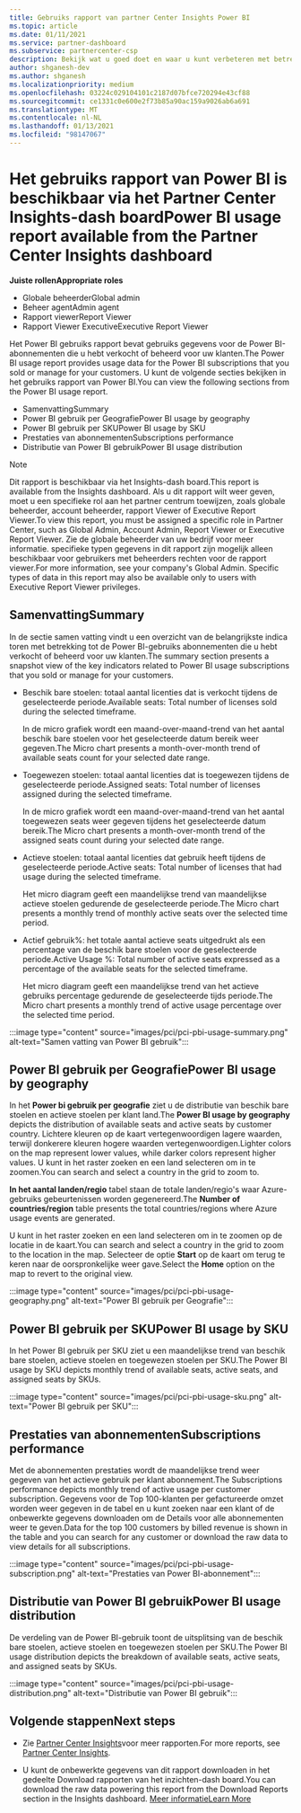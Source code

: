 ```yaml
---
title: Gebruiks rapport van partner Center Insights Power BI
ms.topic: article
ms.date: 01/11/2021
ms.service: partner-dashboard
ms.subservice: partnercenter-csp
description: Bekijk wat u goed doet en waar u kunt verbeteren met betrekking tot het gebruik van Power BI-abonnementen die u verkoopt of beheert voor uw klanten.
author: shganesh-dev
ms.author: shganesh
ms.localizationpriority: medium
ms.openlocfilehash: 03224c029104101c2187d07bfce720294e43cf88
ms.sourcegitcommit: ce1331c0e600e2f73b85a90ac159a9026ab6a691
ms.translationtype: MT
ms.contentlocale: nl-NL
ms.lasthandoff: 01/13/2021
ms.locfileid: "98147067"
---
```

# <a name="power-bi-usage-report-available-from-the-partner-center-insights-dashboard"></a><span data-ttu-id="e429f-103">Het gebruiks rapport van Power BI is beschikbaar via het Partner Center Insights-dash board</span><span class="sxs-lookup"><span data-stu-id="e429f-103">Power BI usage report available from the Partner Center Insights dashboard</span></span>

<span data-ttu-id="e429f-104">**Juiste rollen**</span><span class="sxs-lookup"><span data-stu-id="e429f-104">**Appropriate roles**</span></span>
- <span data-ttu-id="e429f-105">Globale beheerder</span><span class="sxs-lookup"><span data-stu-id="e429f-105">Global admin</span></span>
- <span data-ttu-id="e429f-106">Beheer agent</span><span class="sxs-lookup"><span data-stu-id="e429f-106">Admin agent</span></span>
- <span data-ttu-id="e429f-107">Rapport viewer</span><span class="sxs-lookup"><span data-stu-id="e429f-107">Report Viewer</span></span>
- <span data-ttu-id="e429f-108">Rapport Viewer Executive</span><span class="sxs-lookup"><span data-stu-id="e429f-108">Executive Report Viewer</span></span>

<span data-ttu-id="e429f-109">Het Power BI gebruiks rapport bevat gebruiks gegevens voor de Power BI-abonnementen die u hebt verkocht of beheerd voor uw klanten.</span><span class="sxs-lookup"><span data-stu-id="e429f-109">The Power BI usage report provides usage data for the Power BI subscriptions that you sold or manage for your customers.</span></span> <span data-ttu-id="e429f-110">U kunt de volgende secties bekijken in het gebruiks rapport van Power BI.</span><span class="sxs-lookup"><span data-stu-id="e429f-110">You can view the following sections from the Power BI usage report.</span></span>

- <span data-ttu-id="e429f-111">Samenvatting</span><span class="sxs-lookup"><span data-stu-id="e429f-111">Summary</span></span>
- <span data-ttu-id="e429f-112">Power BI gebruik per Geografie</span><span class="sxs-lookup"><span data-stu-id="e429f-112">Power BI usage by geography</span></span>
- <span data-ttu-id="e429f-113">Power BI gebruik per SKU</span><span class="sxs-lookup"><span data-stu-id="e429f-113">Power BI usage by SKU</span></span>
- <span data-ttu-id="e429f-114">Prestaties van abonnementen</span><span class="sxs-lookup"><span data-stu-id="e429f-114">Subscriptions performance</span></span>
- <span data-ttu-id="e429f-115">Distributie van Power BI gebruik</span><span class="sxs-lookup"><span data-stu-id="e429f-115">Power BI usage distribution</span></span>

 > [!NOTE]
 > <span data-ttu-id="e429f-116">Dit rapport is beschikbaar via het Insights-dash board.</span><span class="sxs-lookup"><span data-stu-id="e429f-116">This report is available from the Insights dashboard.</span></span> <span data-ttu-id="e429f-117">Als u dit rapport wilt weer geven, moet u een specifieke rol aan het partner centrum toewijzen, zoals globale beheerder, account beheerder, rapport Viewer of Executive Report Viewer.</span><span class="sxs-lookup"><span data-stu-id="e429f-117">To view this report, you must be assigned a specific role in Partner Center, such as Global Admin, Account Admin, Report Viewer or Executive Report Viewer.</span></span> <span data-ttu-id="e429f-118">Zie de globale beheerder van uw bedrijf voor meer informatie. specifieke typen gegevens in dit rapport zijn mogelijk alleen beschikbaar voor gebruikers met beheerders rechten voor de rapport viewer.</span><span class="sxs-lookup"><span data-stu-id="e429f-118">For more information, see your company's Global Admin. Specific types of data in this report may also be available only to users with Executive Report Viewer privileges.</span></span>

## <a name="summary"></a><span data-ttu-id="e429f-119">Samenvatting</span><span class="sxs-lookup"><span data-stu-id="e429f-119">Summary</span></span>

<span data-ttu-id="e429f-120">In de sectie samen vatting vindt u een overzicht van de belangrijkste indica toren met betrekking tot de Power BI-gebruiks abonnementen die u hebt verkocht of beheerd voor uw klanten.</span><span class="sxs-lookup"><span data-stu-id="e429f-120">The summary section presents a snapshot view of the key indicators related to Power BI usage subscriptions that you sold or manage for your customers.</span></span> 

- <span data-ttu-id="e429f-121">Beschik bare stoelen: totaal aantal licenties dat is verkocht tijdens de geselecteerde periode.</span><span class="sxs-lookup"><span data-stu-id="e429f-121">Available seats: Total number of licenses sold during the selected timeframe.</span></span>

   <span data-ttu-id="e429f-122">In de micro grafiek wordt een maand-over-maand-trend van het aantal beschik bare stoelen voor het geselecteerde datum bereik weer gegeven.</span><span class="sxs-lookup"><span data-stu-id="e429f-122">The Micro chart presents a month-over-month trend of available seats count for your selected date range.</span></span>

- <span data-ttu-id="e429f-123">Toegewezen stoelen: totaal aantal licenties dat is toegewezen tijdens de geselecteerde periode.</span><span class="sxs-lookup"><span data-stu-id="e429f-123">Assigned seats: Total number of licenses assigned during the selected timeframe.</span></span>

   <span data-ttu-id="e429f-124">In de micro grafiek wordt een maand-over-maand-trend van het aantal toegewezen seats weer gegeven tijdens het geselecteerde datum bereik.</span><span class="sxs-lookup"><span data-stu-id="e429f-124">The Micro chart presents a month-over-month trend of the assigned seats count during your selected date range.</span></span>

- <span data-ttu-id="e429f-125">Actieve stoelen: totaal aantal licenties dat gebruik heeft tijdens de geselecteerde periode.</span><span class="sxs-lookup"><span data-stu-id="e429f-125">Active seats: Total number of licenses that had usage during the selected timeframe.</span></span> 

   <span data-ttu-id="e429f-126">Het micro diagram geeft een maandelijkse trend van maandelijkse actieve stoelen gedurende de geselecteerde periode.</span><span class="sxs-lookup"><span data-stu-id="e429f-126">The Micro chart presents a monthly trend of monthly active seats over the selected time period.</span></span>

- <span data-ttu-id="e429f-127">Actief gebruik%: het totale aantal actieve seats uitgedrukt als een percentage van de beschik bare stoelen voor de geselecteerde periode.</span><span class="sxs-lookup"><span data-stu-id="e429f-127">Active Usage %: Total number of active seats expressed as a percentage of the available seats for the selected timeframe.</span></span> 

   <span data-ttu-id="e429f-128">Het micro diagram geeft een maandelijkse trend van het actieve gebruiks percentage gedurende de geselecteerde tijds periode.</span><span class="sxs-lookup"><span data-stu-id="e429f-128">The Micro chart presents a monthly trend of active usage percentage over the selected time period.</span></span>

:::image type="content" source="images/pci/pci-pbi-usage-summary.png" alt-text="Samen vatting van Power BI gebruik":::

## <a name="power-bi-usage-by-geography"></a><span data-ttu-id="e429f-130">Power BI gebruik per Geografie</span><span class="sxs-lookup"><span data-stu-id="e429f-130">Power BI usage by geography</span></span>

<span data-ttu-id="e429f-131">In het **Power bi gebruik per geografie** ziet u de distributie van beschik bare stoelen en actieve stoelen per klant land.</span><span class="sxs-lookup"><span data-stu-id="e429f-131">The **Power BI usage by geography** depicts the distribution of available seats and active seats by customer country.</span></span> <span data-ttu-id="e429f-132">Lichtere kleuren op de kaart vertegenwoordigen lagere waarden, terwijl donkerere kleuren hogere waarden vertegenwoordigen.</span><span class="sxs-lookup"><span data-stu-id="e429f-132">Lighter colors on the map represent lower values, while darker colors represent higher values.</span></span> <span data-ttu-id="e429f-133">U kunt in het raster zoeken en een land selecteren om in te zoomen.</span><span class="sxs-lookup"><span data-stu-id="e429f-133">You can search and select a country in the grid to zoom to.</span></span>

<span data-ttu-id="e429f-134">**In het aantal landen/regio** tabel staan de totale landen/regio's waar Azure-gebruiks gebeurtenissen worden gegenereerd.</span><span class="sxs-lookup"><span data-stu-id="e429f-134">The **Number of countries/region** table presents the total countries/regions where Azure usage events are generated.</span></span>

<span data-ttu-id="e429f-135">U kunt in het raster zoeken en een land selecteren om in te zoomen op de locatie in de kaart.</span><span class="sxs-lookup"><span data-stu-id="e429f-135">You can search and select a country in the grid to zoom to the location in the map.</span></span> <span data-ttu-id="e429f-136">Selecteer de optie **Start** op de kaart om terug te keren naar de oorspronkelijke weer gave.</span><span class="sxs-lookup"><span data-stu-id="e429f-136">Select the **Home** option on the map to revert to the original view.</span></span>

:::image type="content" source="images/pci/pci-pbi-usage-geography.png" alt-text="Power BI gebruik per Geografie":::

## <a name="power-bi-usage-by-sku"></a><span data-ttu-id="e429f-138">Power BI gebruik per SKU</span><span class="sxs-lookup"><span data-stu-id="e429f-138">Power BI usage by SKU</span></span>

<span data-ttu-id="e429f-139">In het Power BI gebruik per SKU ziet u een maandelijkse trend van beschik bare stoelen, actieve stoelen en toegewezen stoelen per SKU.</span><span class="sxs-lookup"><span data-stu-id="e429f-139">The Power BI usage by SKU depicts monthly trend of available seats, active seats, and assigned seats by SKUs.</span></span>

:::image type="content" source="images/pci/pci-pbi-usage-sku.png" alt-text="Power BI gebruik per SKU":::

## <a name="subscriptions-performance"></a><span data-ttu-id="e429f-141">Prestaties van abonnementen</span><span class="sxs-lookup"><span data-stu-id="e429f-141">Subscriptions performance</span></span>

<span data-ttu-id="e429f-142">Met de abonnementen prestaties wordt de maandelijkse trend weer gegeven van het actieve gebruik per klant abonnement.</span><span class="sxs-lookup"><span data-stu-id="e429f-142">The Subscriptions performance depicts monthly trend of active usage per customer subscription.</span></span> <span data-ttu-id="e429f-143">Gegevens voor de Top 100-klanten per gefactureerde omzet worden weer gegeven in de tabel en u kunt zoeken naar een klant of de onbewerkte gegevens downloaden om de Details voor alle abonnementen weer te geven.</span><span class="sxs-lookup"><span data-stu-id="e429f-143">Data for the top 100 customers by billed revenue is shown in the table and you can search for any customer or download the raw data to view details for all subscriptions.</span></span>

:::image type="content" source="images/pci/pci-pbi-usage-subscription.png" alt-text="Prestaties van Power BI-abonnement":::

## <a name="power-bi-usage-distribution"></a><span data-ttu-id="e429f-145">Distributie van Power BI gebruik</span><span class="sxs-lookup"><span data-stu-id="e429f-145">Power BI usage distribution</span></span>

<span data-ttu-id="e429f-146">De verdeling van de Power BI-gebruik toont de uitsplitsing van de beschik bare stoelen, actieve stoelen en toegewezen stoelen per SKU.</span><span class="sxs-lookup"><span data-stu-id="e429f-146">The Power BI usage distribution depicts the breakdown of available seats, active seats, and assigned seats by SKUs.</span></span>

:::image type="content" source="images/pci/pci-pbi-usage-distribution.png" alt-text="Distributie van Power BI gebruik":::

## <a name="next-steps"></a><span data-ttu-id="e429f-148">Volgende stappen</span><span class="sxs-lookup"><span data-stu-id="e429f-148">Next steps</span></span>

- <span data-ttu-id="e429f-149">Zie [Partner Center Insights](partner-center-insights.md)voor meer rapporten.</span><span class="sxs-lookup"><span data-stu-id="e429f-149">For more reports, see [Partner Center Insights](partner-center-insights.md).</span></span>

- <span data-ttu-id="e429f-150">U kunt de onbewerkte gegevens van dit rapport downloaden in het gedeelte Download rapporten van het inzichten-dash board.</span><span class="sxs-lookup"><span data-stu-id="e429f-150">You can download the raw data powering this report from the Download Reports section in the Insights dashboard.</span></span> [<span data-ttu-id="e429f-151">Meer informatie</span><span class="sxs-lookup"><span data-stu-id="e429f-151">Learn More</span></span>](pci-download-reports.md) 
